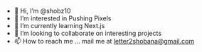 - 👋 Hi, I’m @shobz10
- 👀 I’m interested in Pushing Pixels
- 🌱 I’m currently learning Next.js
- 💞️ I’m looking to collaborate on interesting projects
- 📫 How to reach me ... mail me at letter2shobana@gmail.com

<!---
shobz10/shobz10 is a ✨ special ✨ repository because its `README.md` (this file) appears on your GitHub profile.
You can click the Preview link to take a look at your changes.
--->
